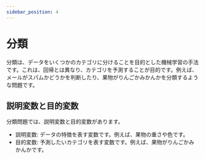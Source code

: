 ```yaml
---
sidebar_position: 4
---
```


# 分類

分類は、データをいくつかのカテゴリに分けることを目的とした機械学習の手法です。これは、回帰とは異なり、カテゴリを予測することが目的です。例えば、メールがスパムかどうかを判断したり、果物がりんごかみかんかを分類するような問題です。

## 説明変数と目的変数

分類問題では、説明変数と目的変数があります。

- 説明変数: データの特徴を表す変数です。例えば、果物の重さや色です。
- 目的変数: 予測したいカテゴリを表す変数です。例えば、果物がりんごかみかんかです。